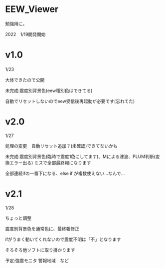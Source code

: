 # EEW_Viewer

勉強用に。

2022　1/19開発開始

# v1.0
1/23　

大体できたので公開

未完成:震度別背景色(eew種別色はできてる)

自動でリセットしないのでeew受信後再起動が必要です(忘れてた)


# v2.0
1/27

処理の変更　自動リセット追加？(未確認)できてないかも

未完成:震度別背景色(臨時で震度1色にしてます)、Mによる津波、PLUM判断(変換エラー出る)
ミスで全部最終報になります

全部連続ifの一番下になる、else if が複数使えない…なんで…

# v2.1
1/28

ちょっと調整

震度別背景色を通常色に、最終報修正

ifがうまく動いてくれないので震度不明は「不」となります

そろそろ他ソフトに取り掛かります

予定:強震モニタ 警報地域　など
